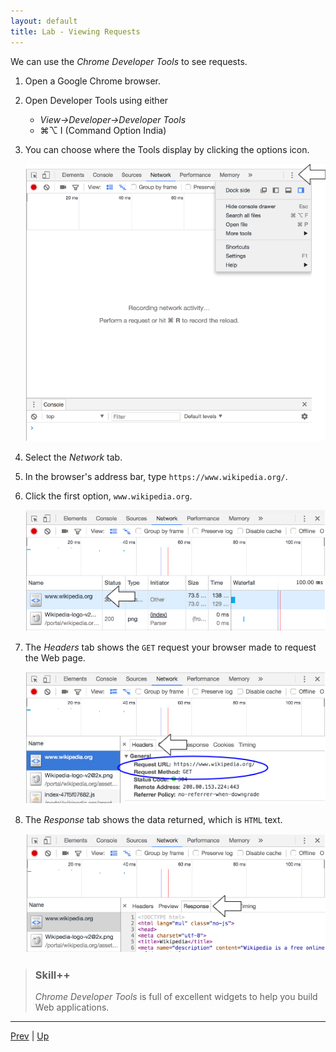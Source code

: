```yaml
---
layout: default
title: Lab - Viewing Requests
---
```


We can use the _Chrome Developer Tools_ to see requests.

1. Open a Google Chrome browser.
1. Open Developer Tools using either
   * _View->Developer->Developer Tools_
   * &#8984;&#8997; I (Command Option India)
1. You can choose where the Tools display by clicking the options icon.

   ![options](images/chromeDev.png)

1. Select the _Network_ tab.
1. In the browser's address bar, type `https://www.wikipedia.org/`.
1. Click the first option, `www.wikipedia.org`.

   ![wikipedia.org request](images/chromeDev2.png)
1. The _Headers_ tab shows the `GET` request your browser made to request the Web page.

   ![wikipedia.org request](images/chromeDev3.png)

1. The _Response_ tab shows the data returned, which is `HTML` text.

   ![wikipedia.org request](images/chromeDev4.png)


> ### Skill++
> _Chrome Developer Tools_ is full of excellent widgets to help you build Web applications.

<hr>

[Prev](http-protocol.md) | [Up](README.md)

